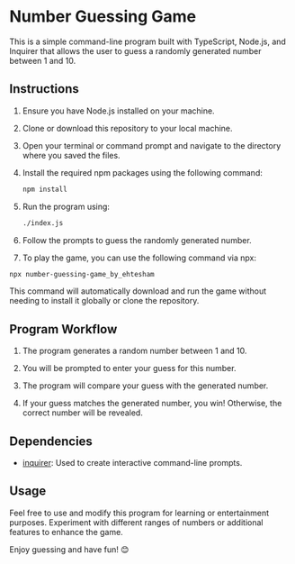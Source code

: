# Number Guessing Game

This is a simple command-line program built with TypeScript, Node.js, and Inquirer that allows the user to guess a randomly generated number between 1 and 10.

## Instructions

1. Ensure you have Node.js installed on your machine.

2. Clone or download this repository to your local machine.

3. Open your terminal or command prompt and navigate to the directory where you saved the files.

4. Install the required npm packages using the following command:

   ```bash
   npm install
   ```

5. Run the program using:

   ```bash
   ./index.js
   ```

6. Follow the prompts to guess the randomly generated number.

7. To play the game, you can use the following command via npx:

```bash
npx number-guessing-game_by_ehtesham
```

This command will automatically download and run the game without needing to install it globally or clone the repository.

## Program Workflow

1. The program generates a random number between 1 and 10.

2. You will be prompted to enter your guess for this number.

3. The program will compare your guess with the generated number.

4. If your guess matches the generated number, you win! Otherwise, the correct number will be revealed.

## Dependencies

- [inquirer](https://www.npmjs.com/package/inquirer): Used to create interactive command-line prompts.

## Usage

Feel free to use and modify this program for learning or entertainment purposes. Experiment with different ranges of numbers or additional features to enhance the game.

Enjoy guessing and have fun! 😊
